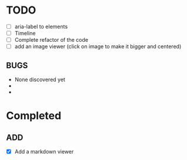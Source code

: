 # TODO
- [ ] aria-label to elements
- [ ] Timeline
- [ ] Complete refactor of the code
- [ ] add an image viewer (click on image to make it bigger and centered)

## BUGS
- None discovered yet
- 
- 
# Completed
## ADD
- [x] Add a markdown viewer
